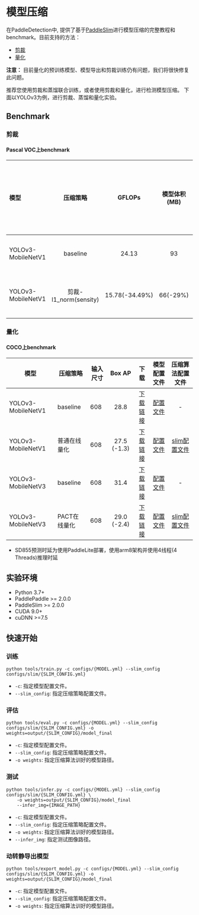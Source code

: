 # 模型压缩

在PaddleDetection中, 提供了基于[PaddleSlim](https://github.com/PaddlePaddle/PaddleSlim)进行模型压缩的完整教程和benchmark。目前支持的方法：

- [剪裁](prune)
- [量化](quant)

**注意：** 目前量化的预训练模型、模型导出和剪裁训练仍有问题，我们将很快修复此问题。

推荐您使用剪裁和蒸馏联合训练，或者使用剪裁和量化，进行检测模型压缩。 下面以YOLOv3为例，进行剪裁、蒸馏和量化实验。

## Benchmark

### 剪裁

#### Pascal VOC上benchmark

| 模型         |  压缩策略 |     GFLOPs     |  模型体积(MB)   | 输入尺寸 | 预测时延（SD855）|   Box AP   |                           下载                          | 模型配置文件 | 压缩算法配置文件  |
| :----------------| :-------: | :------------: | :-------------: | :------: | :--------: | :------: | :-----------------------------------------------------: |:-------------: | :------: |
| YOLOv3-MobileNetV1      |  baseline | 24.13          |  93          |   608    | 289.9ms | 75.1       | [下载链接](https://paddledet.bj.bcebos.com/models/yolov3_mobilenet_v1_270e_voc.pdparams) | [配置文件](https://github.com/PaddlePaddle/PaddleDetection/tree/master/dygraph/configs/yolov3/yolov3_mobilenet_v1_270e_voc.yml)  |  -  |
| YOLOv3-MobileNetV1      |  剪裁-l1_norm(sensity) | 15.78(-34.49%) |  66(-29%) |   608   | - | 77.6(+2.5) | [下载链接](https://paddledet.bj.bcebos.com/models/slim/yolov3_mobilenet_v1_voc_prune_l1_norm.pdparams) | [配置文件](https://github.com/PaddlePaddle/PaddleDetection/tree/master/dygraph/configs/yolov3/yolov3_mobilenet_v1_270e_voc.yml)  |  [slim配置文件](https://github.com/PaddlePaddle/PaddleDetection/tree/master/dygraph/configs/slim/prune/yolov3_prune_l1_norm.yml)  |

### 量化

#### COCO上benchmark

| 模型               | 压缩策略     | 输入尺寸 |   Box AP    |                             下载                             |                         模型配置文件                         |                       压缩算法配置文件                       |
| ------------------ | ------------ | -------- | :---------: | :----------------------------------------------------------: | :----------------------------------------------------------: | :----------------------------------------------------------: |
| YOLOv3-MobileNetV1 | baseline     | 608      |    28.8     | [下载链接](https://paddledet.bj.bcebos.com/models/yolov3_mobilenet_v1_270e_coco.pdparams) | [配置文件](https://github.com/PaddlePaddle/PaddleDetection/tree/master/dygraph/configs/yolov3/yolov3_mobilenet_v1_270e_coco.yml) |                              -                               |
| YOLOv3-MobileNetV1 | 普通在线量化 | 608      | 27.5 (-1.3) | [下载链接](https://paddledet.bj.bcebos.com/models/slim/yolov3_mobilenet_v1_coco_qat.pdparams) | [配置文件](https://github.com/PaddlePaddle/PaddleDetection/tree/master/dygraph/configs/yolov3/yolov3_mobilenet_v1_270e_coco.yml) | [slim配置文件](https://github.com/PaddlePaddle/PaddleDetection/tree/master/dygraph/configs/slim/quant/yolov3_mobilenet_v1_qat.yml) |
| YOLOv3-MobileNetV3 | baseline     | 608      |    31.4     | [下载链接](https://paddledet.bj.bcebos.com/models/yolov3_mobilenet_v3_large_270e_coco.pdparams) | [配置文件](https://github.com/PaddlePaddle/PaddleDetection/tree/master/dygraph/configs/yolov3/yolov3_mobilenet_v3_large_270e_coco.yml) |                              -                               |
| YOLOv3-MobileNetV3 | PACT在线量化 | 608      | 29.0 (-2.4) | [下载链接](https://paddledet.bj.bcebos.com/models/slim/yolov3_mobilenet_v3_coco_qat.pdparams) | [配置文件](https://github.com/PaddlePaddle/PaddleDetection/tree/master/dygraph/configs/yolov3/yolov3_mobilenet_v3_large_270e_coco.yml) | [slim配置文件](https://github.com/PaddlePaddle/PaddleDetection/tree/master/dygraph/configs/slim/quant/yolov3_mobilenet_v3_qat.yml) |

- SD855预测时延为使用PaddleLite部署，使用arm8架构并使用4线程(4 Threads)推理时延

## 实验环境

- Python 3.7+
- PaddlePaddle >= 2.0.0
- PaddleSlim >= 2.0.0
- CUDA 9.0+
- cuDNN >=7.5

## 快速开始

### 训练

```shell
python tools/train.py -c configs/{MODEL.yml} --slim_config configs/slim/{SLIM_CONFIG.yml}
```

- `-c`: 指定模型配置文件。
- `--slim_config`: 指定压缩策略配置文件。


### 评估

```shell
python tools/eval.py -c configs/{MODEL.yml} --slim_config configs/slim/{SLIM_CONFIG.yml} -o weights=output/{SLIM_CONFIG}/model_final
```

- `-c`: 指定模型配置文件。
- `--slim_config`: 指定压缩策略配置文件。
- `-o weights`: 指定压缩算法训好的模型路径。

### 测试

```shell
python tools/infer.py -c configs/{MODEL.yml} --slim_config configs/slim/{SLIM_CONFIG.yml} \
    -o weights=output/{SLIM_CONFIG}/model_final
    --infer_img={IMAGE_PATH}
```

- `-c`: 指定模型配置文件。
- `--slim_config`: 指定压缩策略配置文件。
- `-o weights`: 指定压缩算法训好的模型路径。
- `--infer_img`: 指定测试图像路径。


### 动转静导出模型

```shell
python tools/export_model.py -c configs/{MODEL.yml} --slim_config configs/slim/{SLIM_CONFIG.yml} -o weights=output/{SLIM_CONFIG}/model_final
```

- `-c`: 指定模型配置文件。
- `--slim_config`: 指定压缩策略配置文件。
- `-o weights`: 指定压缩算法训好的模型路径。
